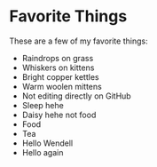 # Favorite Things

These are a few of my favorite things:

- Raindrops on grass
- Whiskers on kittens
- Bright copper kettles
- Warm woolen mittens
- Not editing directly on GitHub
- Sleep hehe
- Daisy hehe not food
- Food
- Tea
- Hello Wendell
- Hello again